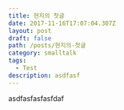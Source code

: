 ```yaml
---
title: 현지의 첫글
date: 2017-11-16T17:07:04.307Z
layout: post
draft: false
path: /posts/현지의-첫글
category: smalltalk
tags:
  - Test
description: asdfasf
---
```

asdfasfasfasfdaf
